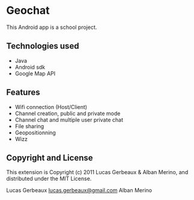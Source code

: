 Geochat
====================
This Android app is a school project.

Technologies used
---------------------
- Java
- Android sdk
- Google Map API

Features
---------------------
- Wifi connection (Host/Client)
- Channel creation, public and private mode
- Channel chat and multiple user private chat 
- File sharing
- Geopositionning
- Wizz

Copyright and License
----------------------
This extension is Copyright (c) 2011 Lucas Gerbeaux & Alban Merino, and distributed under the MIT License.

Lucas Gerbeaux <lucas.gerbeaux@gmail.com>
Alban Merino
